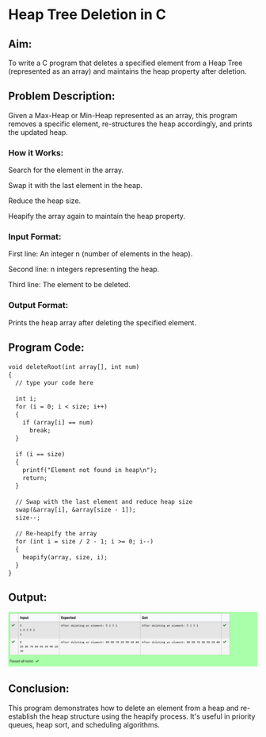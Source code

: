 # Heap Tree Deletion in C
## Aim:
To write a C program that deletes a specified element from a Heap Tree (represented as an array) and maintains the heap property after deletion.

## Problem Description:
Given a Max-Heap or Min-Heap represented as an array, this program removes a specific element, re-structures the heap accordingly, and prints the updated heap.

### How it Works:
Search for the element in the array.

Swap it with the last element in the heap.

Reduce the heap size.

Heapify the array again to maintain the heap property.

### Input Format:
First line: An integer n (number of elements in the heap).

Second line: n integers representing the heap.

Third line: The element to be deleted.

### Output Format:
Prints the heap array after deleting the specified element.

## Program Code:
```
void deleteRoot(int array[], int num)
{
  // type your code here
  
  int i;
  for (i = 0; i < size; i++)
  {
    if (array[i] == num)
      break;
  }

  if (i == size)
  {
    printf("Element not found in heap\n");
    return;
  }

  // Swap with the last element and reduce heap size
  swap(&array[i], &array[size - 1]);
  size--;

  // Re-heapify the array
  for (int i = size / 2 - 1; i >= 0; i--)
  {
    heapify(array, size, i);
  }
}
```

## Output:
![alt text](image-3.png)
## Conclusion:
This program demonstrates how to delete an element from a heap and re-establish the heap structure using the heapify process. It's useful in priority queues, heap sort, and scheduling algorithms.